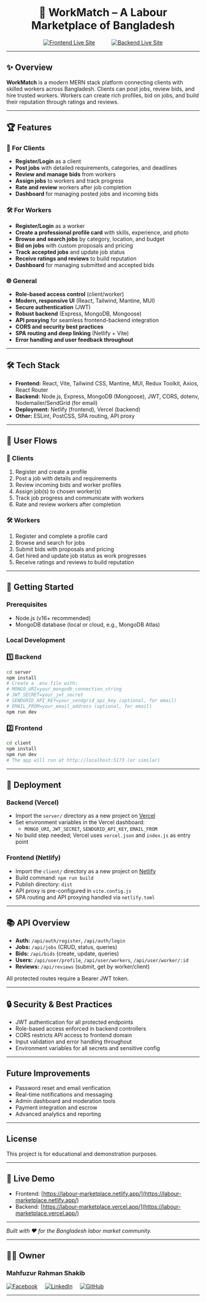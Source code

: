 <h1 align="center">🚀 WorkMatch – A Labour Marketplace of Bangladesh</h1>

<p align="center" >
  <a href="https://labour-marketplace.netlify.app/"><img src="https://img.shields.io/badge/Frontend-Live-green?style=for-the-badge&logo=netlify" alt="Frontend Live Site"></a> &nbsp; &nbsp; &nbsp; &nbsp; &nbsp;
  <a href="https://labour-marketplace.vercel.app/"><img src="https://img.shields.io/badge/Backend-Live-blue?style=for-the-badge&logo=vercel" alt="Backend Live Site"></a>
</p>

---

## ✨ Overview

**WorkMatch** is a modern MERN stack platform connecting clients with skilled workers across Bangladesh. Clients can post jobs, review bids, and hire trusted workers. Workers can create rich profiles, bid on jobs, and build their reputation through ratings and reviews.

---

## 🏆 Features

### 👔 For Clients
- **Register/Login** as a client
- **Post jobs** with detailed requirements, categories, and deadlines
- **Review and manage bids** from workers
- **Assign jobs** to workers and track progress
- **Rate and review** workers after job completion
- **Dashboard** for managing posted jobs and incoming bids

### 🛠️ For Workers
- **Register/Login** as a worker
- **Create a professional profile card** with skills, experience, and photo
- **Browse and search jobs** by category, location, and budget
- **Bid on jobs** with custom proposals and pricing
- **Track accepted jobs** and update job status
- **Receive ratings and reviews** to build reputation
- **Dashboard** for managing submitted and accepted bids

### 🌐 General
- **Role-based access control** (client/worker)
- **Modern, responsive UI** (React, Tailwind, Mantine, MUI)
- **Secure authentication** (JWT)
- **Robust backend** (Express, MongoDB, Mongoose)
- **API proxying** for seamless frontend-backend integration
- **CORS and security best practices**
- **SPA routing and deep linking** (Netlify + Vite)
- **Error handling and user feedback throughout**

---

## 🛠️ Tech Stack

- **Frontend:** React, Vite, Tailwind CSS, Mantine, MUI, Redux Toolkit, Axios, React Router
- **Backend:** Node.js, Express, MongoDB (Mongoose), JWT, CORS, dotenv, Nodemailer/SendGrid (for email)
- **Deployment:** Netlify (frontend), Vercel (backend)
- **Other:** ESLint, PostCSS, SPA routing, API proxy

---

## 🔄 User Flows

### 👔 Clients
1. Register and create a profile
2. Post a job with details and requirements
3. Review incoming bids and worker profiles
4. Assign job(s) to chosen worker(s)
5. Track job progress and communicate with workers
6. Rate and review workers after completion

### 🛠️ Workers
1. Register and complete a profile card
2. Browse and search for jobs
3. Submit bids with proposals and pricing
4. Get hired and update job status as work progresses
5. Receive ratings and reviews to build reputation

---

## 🚦 Getting Started

### Prerequisites
- Node.js (v16+ recommended)
- MongoDB database (local or cloud, e.g., MongoDB Atlas)

### Local Development

### 1️⃣ Backend

```bash
cd server
npm install
# Create a .env file with:
# MONGO_URI=your_mongodb_connection_string
# JWT_SECRET=your_jwt_secret
# SENDGRID_API_KEY=your_sendgrid_api_key (optional, for email)
# EMAIL_FROM=your_email_address (optional, for email)
npm run dev
```

### 2️⃣ Frontend

```bash
cd client
npm install
npm run dev
# The app will run at http://localhost:5173 (or similar)
```

---

## 🚀 Deployment

### Backend (Vercel)
- Import the `server/` directory as a new project on [Vercel](https://vercel.com/)
- Set environment variables in the Vercel dashboard:
  - `MONGO_URI`, `JWT_SECRET`, `SENDGRID_API_KEY`, `EMAIL_FROM`
- No build step needed; Vercel uses `vercel.json` and `index.js` as entry point

### Frontend (Netlify)
- Import the `client/` directory as a new project on [Netlify](https://netlify.com/)
- Build command: `npm run build`
- Publish directory: `dist`
- API proxy is pre-configured in `vite.config.js`
- SPA routing and API proxying handled via `netlify.toml`

---

## 📚 API Overview

- **Auth:** `/api/auth/register`, `/api/auth/login`
- **Jobs:** `/api/jobs` (CRUD, status, queries)
- **Bids:** `/api/bids` (create, update, queries)
- **Users:** `/api/user/profile`, `/api/user/workers`, `/api/user/worker/:id`
- **Reviews:** `/api/reviews` (submit, get by worker/client)

All protected routes require a Bearer JWT token.

---

## 🔒 Security & Best Practices

- JWT authentication for all protected endpoints
- Role-based access enforced in backend controllers
- CORS restricts API access to frontend domain
- Input validation and error handling throughout
- Environment variables for all secrets and sensitive config

---

## Future Improvements

- Password reset and email verification
- Real-time notifications and messaging
- Admin dashboard and moderation tools
- Payment integration and escrow
- Advanced analytics and reporting

---

## License

This project is for educational and demonstration purposes.

---

## 📢 Live Demo

- Frontend: [https://labour-marketplace.netlify.app/](https://labour-marketplace.netlify.app/)  
- Backend: [https://labour-marketplace.vercel.app/](https://labour-marketplace.vercel.app/)

---

*Built with ❤️ for the Bangladesh labor market community.*

---

## 👨‍💻 Owner

<h3>Mahfuzur Rahman Shakib</h3>

  <a href="https://www.facebook.com/mahfuz.shakib.73113528"><img src="https://img.shields.io/badge/Facebook-1877F2?style=for-the-badge&logo=facebook&logoColor=white" alt="Facebook"></a> &nbsp;&nbsp;&nbsp;
  <a href="https://www.linkedin.com/in/mahfuzur-rahman-09575628a/"><img src="https://img.shields.io/badge/LinkedIn-0077B5?style=for-the-badge&logo=linkedin&logoColor=white" alt="LinkedIn"></a> &nbsp;&nbsp;&nbsp;
  <a href="https://github.com/mahfuz-shakib"><img src="https://img.shields.io/badge/GitHub-100000?style=for-the-badge&logo=github&logoColor=white" alt="GitHub"></a> 

---

